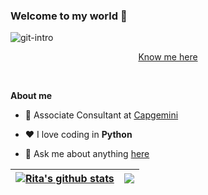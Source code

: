 ### Welcome to my world 👋
![git-intro](https://user-images.githubusercontent.com/37330761/143720660-a93bb555-b57a-4e8f-b773-fa8ae6a84344.gif)
<p align="center"><a href="https://ritakushwaha.github.io/rita12.github.io">Know me here</a></p>

<br />

**About me**

- 💼 Associate Consultant at [Capgemini](https://www.capgemini.com/in-en/)

- ❤️ I love coding in **Python**

- 💬 Ask me about anything [here](https://github.com/Ritakushwaha/Ritakushwaha/discussions)

<!--**Languages and Tools:**  

<code><img height="20" src="https://www.flaticon.com/premium-icon/python_3098090?term=python&page=1&position=1&page=1&position=1&related_id=3098090&origin=search"></code>
<code><img height="20" src="https://raw.githubusercontent.com/github/explore/80688e429a7d4ef2fca1e82350fe8e3517d3494d/topics/typescript/typescript.png"></code>
<code><img height="20" src="https://raw.githubusercontent.com/github/explore/80688e429a7d4ef2fca1e82350fe8e3517d3494d/topics/react/react.png"></code>
<code><img height="20" src="https://raw.githubusercontent.com/github/explore/5c058a388828bb5fde0bcafd4bc867b5bb3f26f3/topics/graphql/graphql.png"></code>
<code><img height="20" src="https://raw.githubusercontent.com/github/explore/80688e429a7d4ef2fca1e82350fe8e3517d3494d/topics/nodejs/nodejs.png"></code>    
-->

| <a href="https://github.com/Ritakushwaha/github-readme-stats"><img align="center" src="https://github-readme-stats.vercel.app/api?username=Ritakushwaha&show_icons=true&include_all_commits=true&theme=buefy&hide_border=true" alt="Rita's github stats" /></a> | <a href="https://github.com/Ritakushwaha/github-readme-stats"><img align="center" src="https://github-readme-stats.vercel.app/api/top-langs/?username=Ritakushwaha&layout=compact&theme=buefy&hide_border=true" /></a> |
| ------------- | ------------- |

<!--
[![Rita's GitHub stats](https://github-readme-stats.vercel.app/api?username=Ritakushwaha)](https://github.com/Ritakushwaha/github-readme-stats)

[![Readme Card](https://github-readme-stats.vercel.app/api/pin/?username=Ritakushwaha&repo=github-readme-stats)](https://github.com/Ritakushwaha/github-readme-stats)
-->
